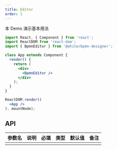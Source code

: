 ```yaml
---
title: Editor
order: 1
---
```


本 Demo 演示基本用法

```jsx
import React, { Component } from 'react';
import ReactDOM from 'react-dom';
import { BpmnEditor } from '@white/bpmn-designer';

class App extends Component {
  render() {
    return (
      <div>
        <BpmnEditor />
      </div>
    );
  }
}

ReactDOM.render((
  <App />
), mountNode);
```



## API
| 参数名 | 说明 | 必填 | 类型 | 默认值 | 备注 |
| ------ | ---- | ---- | ---- | ------ | ---- |
|        |      |      |      |        |      |

